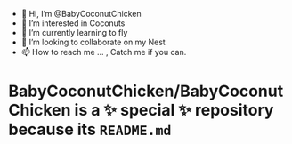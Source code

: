 - 👋 Hi, I’m @BabyCoconutChicken
- 👀 I’m interested in Coconuts
- 🌱 I’m currently learning to fly
- 💞️ I’m looking to collaborate on my Nest
- 📫 How to reach me ... , Catch me if you can.


# BabyCoconutChicken/BabyCoconutChicken is a ✨ special ✨ repository because its `README.md` 
